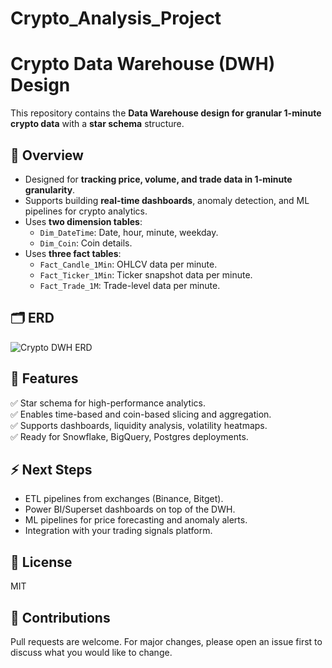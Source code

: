 # Crypto_Analysis_Project
# Crypto Data Warehouse (DWH) Design

This repository contains the **Data Warehouse design for granular 1-minute crypto data** with a **star schema** structure.

## 🚀 Overview

- Designed for **tracking price, volume, and trade data in 1-minute granularity**.
- Supports building **real-time dashboards**, anomaly detection, and ML pipelines for crypto analytics.
- Uses **two dimension tables**:
  - `Dim_DateTime`: Date, hour, minute, weekday.
  - `Dim_Coin`: Coin details.
- Uses **three fact tables**:
  - `Fact_Candle_1Min`: OHLCV data per minute.
  - `Fact_Ticker_1Min`: Ticker snapshot data per minute.
  - `Fact_Trade_1M`: Trade-level data per minute.

## 🗂️ ERD

![Crypto DWH ERD](./path_to_your_ERD_image.png)

## 🌟 Features

✅ Star schema for high-performance analytics.  
✅ Enables time-based and coin-based slicing and aggregation.  
✅ Supports dashboards, liquidity analysis, volatility heatmaps.  
✅ Ready for Snowflake, BigQuery, Postgres deployments.

## ⚡ Next Steps

- ETL pipelines from exchanges (Binance, Bitget).
- Power BI/Superset dashboards on top of the DWH.
- ML pipelines for price forecasting and anomaly alerts.
- Integration with your trading signals platform.

## 📜 License

MIT

## 🤝 Contributions

Pull requests are welcome. For major changes, please open an issue first to discuss what you would like to change.
